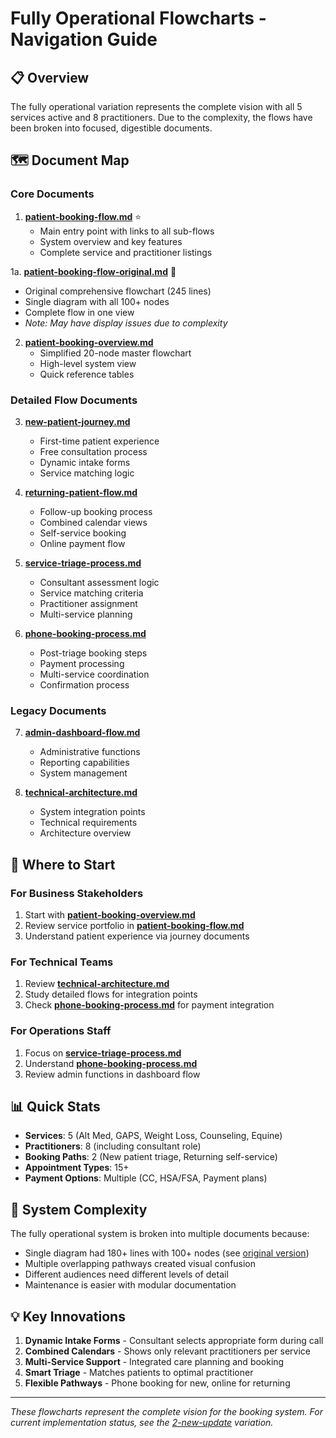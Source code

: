 # Fully Operational Flowcharts - Navigation Guide

## 📋 Overview
The fully operational variation represents the complete vision with all 5 services active and 8 practitioners. Due to the complexity, the flows have been broken into focused, digestible documents.

## 🗺️ Document Map

### Core Documents

1. **[patient-booking-flow.md](./booking/patient-booking-flow.md)** ⭐
   - Main entry point with links to all sub-flows
   - System overview and key features
   - Complete service and practitioner listings

1a. **[patient-booking-flow-original.md](./booking/patient-booking-flow-original.md)** 📜
   - Original comprehensive flowchart (245 lines)
   - Single diagram with all 100+ nodes
   - Complete flow in one view
   - *Note: May have display issues due to complexity*

2. **[patient-booking-overview.md](./booking/patient-booking-overview.md)** 
   - Simplified 20-node master flowchart
   - High-level system view
   - Quick reference tables

### Detailed Flow Documents

3. **[new-patient-journey.md](./booking/new-patient-journey.md)**
   - First-time patient experience
   - Free consultation process
   - Dynamic intake forms
   - Service matching logic

4. **[returning-patient-flow.md](./booking/returning-patient-flow.md)**
   - Follow-up booking process
   - Combined calendar views
   - Self-service booking
   - Online payment flow

5. **[service-triage-process.md](./consultant/service-triage-process.md)**
   - Consultant assessment logic
   - Service matching criteria
   - Practitioner assignment
   - Multi-service planning

6. **[phone-booking-process.md](./consultant/phone-booking-process.md)**
   - Post-triage booking steps
   - Payment processing
   - Multi-service coordination
   - Confirmation process

### Legacy Documents

7. **[admin-dashboard-flow.md](./admin/admin-dashboard-flow.md)**
   - Administrative functions
   - Reporting capabilities
   - System management

8. **[technical-architecture.md](./tech/tech-architecture-flow.md)**
   - System integration points
   - Technical requirements
   - Architecture overview

## 🎯 Where to Start

### For Business Stakeholders
1. Start with **[patient-booking-overview.md](./booking/patient-booking-overview.md)**
2. Review service portfolio in **[patient-booking-flow.md](./booking/patient-booking-flow.md)**
3. Understand patient experience via journey documents

### For Technical Teams
1. Review **[technical-architecture.md](./tech/tech-architecture-flow.md)**
2. Study detailed flows for integration points
3. Check **[phone-booking-process.md](./consultant/phone-booking-process.md)** for payment integration

### For Operations Staff
1. Focus on **[service-triage-process.md](./consultant/service-triage-process.md)**
2. Understand **[phone-booking-process.md](./consultant/phone-booking-process.md)**
3. Review admin functions in dashboard flow

## 📊 Quick Stats

- **Services**: 5 (Alt Med, GAPS, Weight Loss, Counseling, Equine)
- **Practitioners**: 8 (including consultant role)
- **Booking Paths**: 2 (New patient triage, Returning self-service)
- **Appointment Types**: 15+
- **Payment Options**: Multiple (CC, HSA/FSA, Payment plans)

## 🔄 System Complexity

The fully operational system is broken into multiple documents because:
- Single diagram had 180+ lines with 100+ nodes (see [original version](./booking/patient-booking-flow-original.md))
- Multiple overlapping pathways created visual confusion
- Different audiences need different levels of detail
- Maintenance is easier with modular documentation

## 💡 Key Innovations

1. **Dynamic Intake Forms** - Consultant selects appropriate form during call
2. **Combined Calendars** - Shows only relevant practitioners per service
3. **Multi-Service Support** - Integrated care planning and booking
4. **Smart Triage** - Matches patients to optimal practitioner
5. **Flexible Pathways** - Phone booking for new, online for returning

---

*These flowcharts represent the complete vision for the booking system. For current implementation status, see the [2-new-update](../../2-new-update/) variation.*